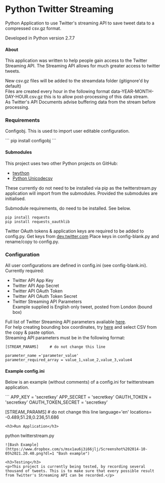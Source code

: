Python Twitter Streaming
================
<p>Python Application to use Twitter's streaming API to save tweet data to a compressed csv.gz format.</p>
<p>Developed in Python version 2.7.7</p>

<h4>About</h4>
<p>This application was written to help people gain access to the Twitter Streaming API. The Streaming API allows for much greater access to twitter tweets.</p>
<p>New csv.gz files will be added to the streamdata folder (gitignore'd by default)<br />
Files are created every hour in the following format data-YEAR-MONTH-DAY-HOUR.csv.gz this is to allow post-processing of this data stream.<br />As Twitter's API Documents advise buffering data from the stream before processing.</p>

<h3>Requirements</h3>

<p>Configobj. This is used to import user editable configuration.</p>
```
pip install configobj
```
<h4>Submodules</h4>
This project uses two other Python projects on GitHub:
<ul>
<li><a href='https://github.com/ryanmcgrath/twython'>twython</a></li>
<li><a href='https://github.com/jdunck/python-unicodecsv'>Python Unicodecsv</a></li>
</ul>

<p>These currently do not need to be installed via pip as the twitterstream.py application will import from the submodules. Provided the submodules are initialised.</p>
<p>Submodule requirements, do need to be installed. See below.</p>

```
pip install requests
pip install requests_oauthlib
```

Twitter OAuth tokens &amp; application keys are required to be added to config.py.
Get keys from <a href='https://dev.twitter.com/oauth/overview/application-owner-access-tokens'>dev.twitter.com</a>
Place keys in config-blank.py and rename/copy to config.py.

<h3>Configuration</h3>
<p>All user configurations are defined in config.ini (see config-blank.ini). Currently required:</p>
<ul>
	<li>Twitter API App Key</li>
	<li>Twitter API App Secret</li>
	<li>Twitter API OAuth Token</li>
	<li>Twitter API OAuth Token Secret</li>
	<li>Twitter Streaming API Parameters<br>Example supplied is English only tweet, posted from London (bound box)</li>
</ul>
<p>Full list of Twitter Streaming API parameters avaliable <a href='https://dev.twitter.com/streaming/overview/request-parameters'>here</a>.<br />
For help creating bounding box coordinates, try <a href='http://boundingbox.klokantech.com/'>here</a> and select CSV from the copy &amp; paste option.<br />
Streaming API parameters must be in the following format:</p>

```
[STREAM_PARAMS]		# do not change this line

parameter_name ='parameter_value'
parameter_required_array = value_1,value_2,value_3,value4

```
<h4>Example config.ini</h4>
<p>Below is an example (without comments) of a config.ini for twitterstream application.</p>
```
APP_KEY = 'secretkey'
APP_SECRET = 'secretkey'
OAUTH_TOKEN = 'secretkey'
OAUTH_TOKEN_SECRET = 'secretkey'

[STREAM_PARAMS] 	# do not change this line
language='en'
locations= -0.489,51.28,0.236,51.686
```
<h3>Run Application</h3>
```
python twitterstream.py
```
![Bash Example](https://www.dropbox.com/s/msx1au6i3i66jlj/Screenshot%202014-10-05%2021.20.40.png?dl=1 "Bash example")

<h3>Testing</h3>
<p>This project is currently being tested, by recording several thousand of tweets. This is to make sure that every possible result from Twitter's Streaming API can be recorded.</p>
